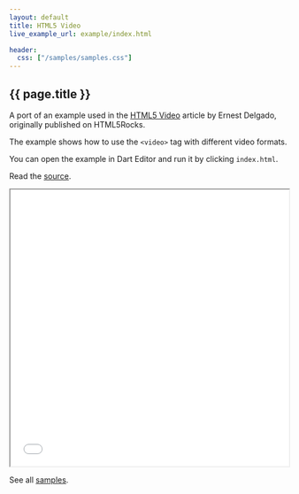 ```yaml
---
layout: default
title: HTML5 Video
live_example_url: example/index.html

header:
  css: ["/samples/samples.css"]
---
```


## {{ page.title }}

A port of an example used in the
[HTML5 Video](http://www.html5rocks.com/en/tutorials/video/basics/)
article by Ernest Delgado, originally published on HTML5Rocks.

The example shows how to use the `<video>` tag with different video formats.

You can open the example in Dart Editor and run it by clicking `index.html`.

Read the
[source](https://github.com/dart-lang/dart-samples/tree/master/web/html5/video/basics).

<iframe class="running-app-frame"
        style="height:500px;width:100%;"
        src="{{page.live_example_url}}">
</iframe>

See all [samples](/samples/).
